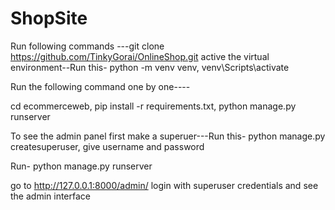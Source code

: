 # ShopSite
Run following commands
---git clone https://github.com/TinkyGorai/OnlineShop.git
active the virtual environment--Run this-
python -m venv venv,
venv\Scripts\activate

Run the following command one by one----

cd ecommerceweb, 
pip install -r requirements.txt,
python manage.py runserver

To see the admin panel first make a superuer---Run this-
python manage.py createsuperuser,
give username and password

Run- 
python manage.py runserver

go to 
http://127.0.0.1:8000/admin/
login with superuser credentials and see the admin interface